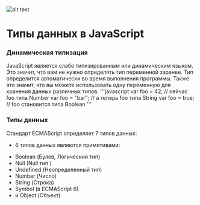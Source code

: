 ![alt text](http://blog.seolib.ru/wp-content/uploads/2015/05/logo-javascript.png)
# Типы данных в JavaScript

### Динамическая типизация
JavaScript является слабо типизированным или динамическим языком. Это значит, что вам не нужно определять тип переменной заранее. Тип определится автоматически во время выполнения программы. Также это значит, что вы можете использовать одну переменную для хранения данных различных типов:
'''javascript
var foo = 42;    // сейчас foo типа Number
var foo = "bar"; // а теперь foo типа String
var foo = true;  // foo становится типа Boolean
'''
### Типы данных

Стандарт ECMAScript определяет 7 типов данных:

* 6 типов данных являются примитивами:
 + Boolean (Булев, Логический тип)
 + Null (Null тип )
 + Undefined (Неопределенный тип)
 + Number (Число)
 + String (Строка)
 + Symbol (в ECMAScript 6)
 + и Object (Объект)
   

